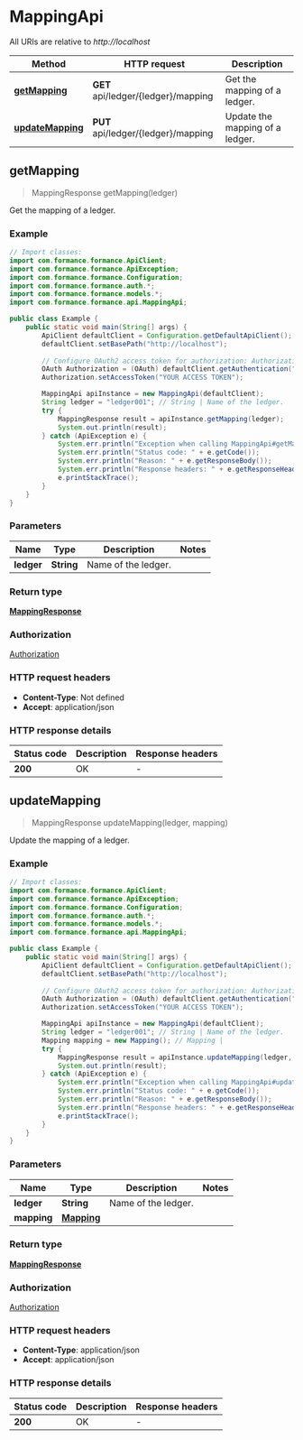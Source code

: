 # MappingApi

All URIs are relative to *http://localhost*

| Method | HTTP request | Description |
|------------- | ------------- | -------------|
| [**getMapping**](MappingApi.md#getMapping) | **GET** api/ledger/{ledger}/mapping | Get the mapping of a ledger. |
| [**updateMapping**](MappingApi.md#updateMapping) | **PUT** api/ledger/{ledger}/mapping | Update the mapping of a ledger. |



## getMapping

> MappingResponse getMapping(ledger)

Get the mapping of a ledger.

### Example

```java
// Import classes:
import com.formance.formance.ApiClient;
import com.formance.formance.ApiException;
import com.formance.formance.Configuration;
import com.formance.formance.auth.*;
import com.formance.formance.models.*;
import com.formance.formance.api.MappingApi;

public class Example {
    public static void main(String[] args) {
        ApiClient defaultClient = Configuration.getDefaultApiClient();
        defaultClient.setBasePath("http://localhost");
        
        // Configure OAuth2 access token for authorization: Authorization
        OAuth Authorization = (OAuth) defaultClient.getAuthentication("Authorization");
        Authorization.setAccessToken("YOUR ACCESS TOKEN");

        MappingApi apiInstance = new MappingApi(defaultClient);
        String ledger = "ledger001"; // String | Name of the ledger.
        try {
            MappingResponse result = apiInstance.getMapping(ledger);
            System.out.println(result);
        } catch (ApiException e) {
            System.err.println("Exception when calling MappingApi#getMapping");
            System.err.println("Status code: " + e.getCode());
            System.err.println("Reason: " + e.getResponseBody());
            System.err.println("Response headers: " + e.getResponseHeaders());
            e.printStackTrace();
        }
    }
}
```

### Parameters


| Name | Type | Description  | Notes |
|------------- | ------------- | ------------- | -------------|
| **ledger** | **String**| Name of the ledger. | |

### Return type

[**MappingResponse**](MappingResponse.md)

### Authorization

[Authorization](../README.md#Authorization)

### HTTP request headers

- **Content-Type**: Not defined
- **Accept**: application/json


### HTTP response details
| Status code | Description | Response headers |
|-------------|-------------|------------------|
| **200** | OK |  -  |


## updateMapping

> MappingResponse updateMapping(ledger, mapping)

Update the mapping of a ledger.

### Example

```java
// Import classes:
import com.formance.formance.ApiClient;
import com.formance.formance.ApiException;
import com.formance.formance.Configuration;
import com.formance.formance.auth.*;
import com.formance.formance.models.*;
import com.formance.formance.api.MappingApi;

public class Example {
    public static void main(String[] args) {
        ApiClient defaultClient = Configuration.getDefaultApiClient();
        defaultClient.setBasePath("http://localhost");
        
        // Configure OAuth2 access token for authorization: Authorization
        OAuth Authorization = (OAuth) defaultClient.getAuthentication("Authorization");
        Authorization.setAccessToken("YOUR ACCESS TOKEN");

        MappingApi apiInstance = new MappingApi(defaultClient);
        String ledger = "ledger001"; // String | Name of the ledger.
        Mapping mapping = new Mapping(); // Mapping | 
        try {
            MappingResponse result = apiInstance.updateMapping(ledger, mapping);
            System.out.println(result);
        } catch (ApiException e) {
            System.err.println("Exception when calling MappingApi#updateMapping");
            System.err.println("Status code: " + e.getCode());
            System.err.println("Reason: " + e.getResponseBody());
            System.err.println("Response headers: " + e.getResponseHeaders());
            e.printStackTrace();
        }
    }
}
```

### Parameters


| Name | Type | Description  | Notes |
|------------- | ------------- | ------------- | -------------|
| **ledger** | **String**| Name of the ledger. | |
| **mapping** | [**Mapping**](Mapping.md)|  | |

### Return type

[**MappingResponse**](MappingResponse.md)

### Authorization

[Authorization](../README.md#Authorization)

### HTTP request headers

- **Content-Type**: application/json
- **Accept**: application/json


### HTTP response details
| Status code | Description | Response headers |
|-------------|-------------|------------------|
| **200** | OK |  -  |

